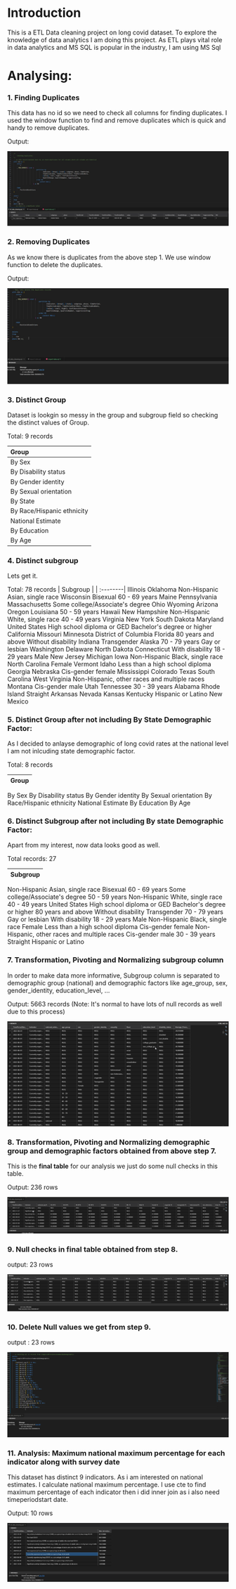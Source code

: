 # Introduction
This is a ETL Data cleaning project on long covid dataset. To explore the knowledge of data analytics I am doing this project. As ETL plays vital role in data analytics and MS SQL is popular in the industry, I am using MS Sql

# Analysing:
### 1. Finding Duplicates
This data has no id so we need to check all columns for finding duplicates. I used the window function to find and remove duplicates which is quick and handy to remove duplicates.

Output:

![finding duplicates](assets/find_duplicates.jpg)

### 2. Removing Duplicates
As we know there is duplicates from the above step 1. We use window function to delete the duplicates.

Output:

![remove duplicates](assets/delete_duplicates.jpg)

### 3. Distinct Group
Dataset is lookgin so messy in the group and subgroup field so checking the distinct values of Group.

Total: 9 records

| Group |
|:------|
| By Sex
| By Disability status
| By Gender identity
| By Sexual orientation
| By State
| By Race/Hispanic ethnicity
| National Estimate
| By Education
| By Age


### 4. Distinct subgroup
Lets get it. 

Total: 78 records
| Subgroup |
| :--------| 
Illinois
Oklahoma
Non-Hispanic Asian, single race
Wisconsin
Bisexual
60 - 69 years
Maine
Pennsylvania
Massachusetts
Some college/Associate's degree
Ohio
Wyoming
Arizona
Oregon
Louisiana
50 - 59 years
Hawaii
New Hampshire
Non-Hispanic White, single race
40 - 49 years
Virginia
New York
South Dakota
Maryland
United States
High school diploma or GED
Bachelor's degree or higher
California
Missouri
Minnesota
District of Columbia
Florida
80 years and above
Without disability
Indiana
Transgender
Alaska
70 - 79 years
Gay or lesbian
Washington
Delaware
North Dakota
Connecticut
With disability
18 - 29 years
Male
New Jersey
Michigan
Iowa
Non-Hispanic Black, single race
North Carolina
Female
Vermont
Idaho
Less than a high school diploma
Georgia
Nebraska
Cis-gender female
Mississippi
Colorado
Texas
South Carolina
West Virginia
Non-Hispanic, other races and multiple races
Montana
Cis-gender male
Utah
Tennessee
30 - 39 years
Alabama
Rhode Island
Straight
Arkansas
Nevada
Kansas
Kentucky
Hispanic or Latino
New Mexico

### 5. Distinct Group after not including By State Demographic Factor:
As I decided to anlayse demographic of long covid  rates at the national level I am not inlcuding state demographic factor. 

Total: 8 records

| Group |
| :-----|
By Sex
By Disability status
By Gender identity
By Sexual orientation
By Race/Hispanic ethnicity
National Estimate
By Education
By Age

### 6. Distinct Subgroup after not including By state Demographic Factor:
Apart from my interest, now data looks good as well.

Total records: 27

| Subgroup |
| :--------|
Non-Hispanic Asian, single race
Bisexual
60 - 69 years
Some college/Associate's degree
50 - 59 years
Non-Hispanic White, single race
40 - 49 years
United States
High school diploma or GED
Bachelor's degree or higher
80 years and above
Without disability
Transgender
70 - 79 years
Gay or lesbian
With disability
18 - 29 years
Male
Non-Hispanic Black, single race
Female
Less than a high school diploma
Cis-gender female
Non-Hispanic, other races and multiple races
Cis-gender male
30 - 39 years
Straight
Hispanic or Latino


### 7. Transformation, Pivoting and Normalizing subgroup column

In order to make data more informative, Subgroup column is separated to demographic group (national) and demographic factors like age_group, sex, gender_identity, education_level, ...

Output: 5663 records (Note: It's normal to have lots of null records as well due to this process)

![transformation_first_step](assets/Transformation1.png)

### 8. Transformation, Pivoting and Normalizing demographic group and demographic factors obtained from above step 7.

This is the **final table** for our analysis we just do some null checks in this table.

Output: 236 rows

![final_table](assets/FinalTable.png)

### 9. Null checks in final table obtained from step 8.

output: 23 rows

![null_checks_final_table](assets/FinalTableNullValues.png)

### 10. Delete Null values we get from step 9.

output : 23 rows

![delete_null_final_table](assets/FinalTableDeleteNullValue.png)

### 11. Analysis: Maximum national maximum percentage for each indicator along with survey date

This dataset has distinct 9 indicators. As i am interested on national estimates. I calculate national maximum percentage. I use cte to find maximum percentage of each indicator then i did inner join as i also need timeperiodstart date.

Output: 10 rows

![analysis](assets/analysis.png)
